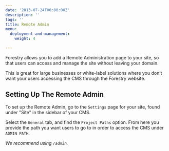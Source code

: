 ```yaml
---
date: '2013-07-24T00:00:00Z'
description: ''
tags: ''
title: Remote Admin
menu:
  deployment-and-management:
    weight: 4

---
```

Forestry allows you to add a Remote Administration page to your site, so that users can access and manage the site without leaving your domain.

This is great for large businesses or white-label solutions where you don’t want your users accessing the CMS through the Forestry website.

## Setting Up The Remote Admin
To set up the Remote Admin, go to the `Settings` page for your site, found under "Site" in the sidebar of your CMS.

Select the `General` tab, and find the `Project Paths` option. From here you provide the path you want users to go to in order to access the CMS under `ADMIN PATH`. 

*We recommend using `/admin`.*
